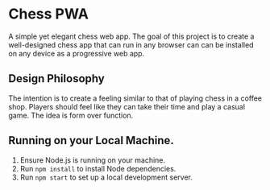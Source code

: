 # Chess PWA
A simple yet elegant chess web app. The goal of this project is to create a well-designed chess app that can run in any browser can can be installed on any device as a progressive web app.

## Design Philosophy
The intention is to create a feeling similar to that of playing chess in a coffee shop. Players should feel like they can take their time and play a casual game. The idea is form over function.

## Running on your Local Machine.
1. Ensure Node.js is running on your machine.
2. Run `npm install` to install Node dependencies.
3. Run `npm start` to set up a local development server.
